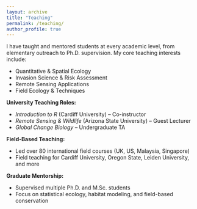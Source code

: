 ```yaml
---
layout: archive
title: "Teaching"
permalink: /teaching/
author_profile: true
---
```


I have taught and mentored students at every academic level, from elementary outreach to Ph.D. supervision. My core teaching interests include:

- Quantitative & Spatial Ecology
- Invasion Science & Risk Assessment
- Remote Sensing Applications
- Field Ecology & Techniques

**University Teaching Roles:**
- *Introduction to R* (Cardiff University) – Co-instructor  
- *Remote Sensing & Wildlife* (Arizona State University) – Guest Lecturer  
- *Global Change Biology* – Undergraduate TA

**Field-Based Teaching:**
- Led over 80 international field courses (UK, US, Malaysia, Singapore)
- Field teaching for Cardiff University, Oregon State, Leiden University, and more

**Graduate Mentorship:**
- Supervised multiple Ph.D. and M.Sc. students
- Focus on statistical ecology, habitat modeling, and field-based conservation
